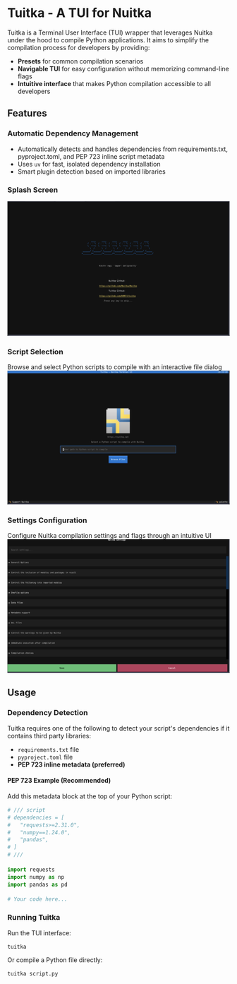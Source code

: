 # Tuitka - A TUI for Nuitka

Tuitka is a Terminal User Interface (TUI) wrapper that leverages Nuitka under the hood to compile Python applications. It aims to simplify the compilation process for developers by providing:
- **Presets** for common compilation scenarios
- **Navigable TUI** for easy configuration without memorizing command-line flags
- **Intuitive interface** that makes Python compilation accessible to all developers

## Features

### Automatic Dependency Management
- Automatically detects and handles dependencies from requirements.txt, pyproject.toml, and PEP 723 inline script metadata
- Uses `uv` for fast, isolated dependency installation
- Smart plugin detection based on imported libraries

### Splash Screen
![Splash Screen](https://raw.githubusercontent.com/Nuitka/Tuitka/refs/heads/main/images/Splash_screen.png)

### Script Selection
Browse and select Python scripts to compile with an interactive file dialog
![Script Input](https://raw.githubusercontent.com/Nuitka/Tuitka/refs/heads/main/images/script_input.png)

### Settings Configuration
Configure Nuitka compilation settings and flags through an intuitive UI
![Settings UI](https://raw.githubusercontent.com/Nuitka/Tuitka/refs/heads/main/images/settings_ui.png)

## Usage

### Dependency Detection
Tuitka requires one of the following to detect your script's dependencies if it contains third party libraries:
- `requirements.txt` file
- `pyproject.toml` file  
- **PEP 723 inline metadata (preferred)**

#### PEP 723 Example (Recommended)
Add this metadata block at the top of your Python script:
```python
# /// script
# dependencies = [
#   "requests>=2.31.0",
#   "numpy==1.24.0",
#   "pandas",
# ]
# ///

import requests
import numpy as np
import pandas as pd

# Your code here...
```

### Running Tuitka

Run the TUI interface:
```bash
tuitka
```

Or compile a Python file directly:
```bash
tuitka script.py
```
